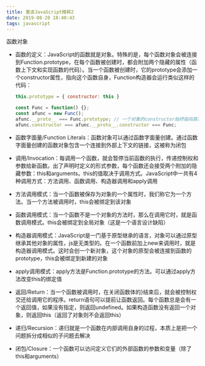 ```yaml
---
title: 重读JavaScript精粹2
date: 2019-08-28 18:40:43
tags: javascript
---
```

函数对象

- 函数的定义：JavaScript的函数就是对象。特殊的是，每个函数对象会被连接到Function.prototype，在每个函数被创建时，都会附加两个隐藏的属性（函数上下文和实现函数的代码）。当一个函数被创建时，它的prototype会添加一个constructor属性，指向这个函数自身，Function构造器会运行类似这样的代码：

  ``` javascript
  this.prototype = { constructor: this }

  const Func = function() {};
  const afunc = new Func();
  afunc.__proto__ === Func.prototype; // 一个对象的constructor始终指向其构造函数
  afunc.constructor === afunc.__proto__.constructor === Func;
  ```

- 函数字面量/Function Literals：函数对象可以通过函数字面量创建。通过函数字面量创建的函数对象包含一个连接到外部上下文的链接，这被称为闭包
- 调用/Invocation：每调用一个函数，就会暂停当前函数的执行，传递控制权和参数给新函数。出了声明时定义的形式参数，每个函数还会接受两个附加的隐藏参数：this和arguments。this的值取决于调用方式。JavaScript中一共有4种调用方式：方法调用、函数调用、构造器调用和apply调用
- 方法调用模式：当一个函数被保存为对象的一个属性时，我们称它为一个方法。当一个方法被调用时，this会被绑定到该对象
- 函数调用模式：当一个函数不是一个对象的方法时，那么在调用它时，就是函数调用模式。this会被绑定到全局对象（这是一个语言设计缺陷）
- 构造器调用模式：JavaScript是一门基于原型继承的语言，对象可以通过原型继承其他对象的属性，js是无类型的。在一个函数前加上new来调用时，就是构造器调用模式。这时会创一个新对象，这个对象的原型会被连接到函数的prototype，this会被绑定到新建的对象
- apply调用模式：apply方法是Function.prototype的方法。可以通过apply方法改变this的绑定值
- 返回/Return：当一个函数被调用时，在关闭函数体的}结束后，就会被控制权交还给调用它的程序。return语句可以提前让函数返回。每个函数总是会有一个返回值，如果没有指定，则返回undefined。如果构造函数没有返回一个对象，则返回this（返回了对象则不会返回this）
- 递归/Recursion：递归就是一个函数在内部调用自身的过程，本质上是把一个问题拆分成相似的子问题去解决
- 闭包/Closure：一个函数可以访问定义它们的外部函数的参数和变量（除了this和arguments）

